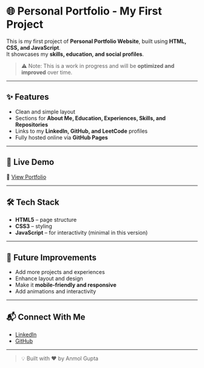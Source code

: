 # 🌐 Personal Portfolio -  My First Project

This is my first project of **Personal Portfolio Website**, built using **HTML, CSS, and JavaScript**.  
It showcases my **skills, education, and social profiles**.  

> ⚠️ Note: This is a work in progress and will be **optimized and improved** over time.

---

## ✨ Features
- Clean and simple layout
- Sections for **About Me, Education, Experiences, Skills, and Repositories**
- Links to my **LinkedIn, GitHub, and LeetCode** profiles
- Fully hosted online via **GitHub Pages**

---

## 🚀 Live Demo
🔗 [View Portfolio](https://anmolgupta-24.github.io/myPortfolio/)

---

## 🛠️ Tech Stack
- **HTML5** – page structure
- **CSS3** – styling
- **JavaScript** – for interactivity (minimal in this version)

---

## 📌 Future Improvements
- Add more projects and experiences
- Enhance layout and design
- Make it **mobile-friendly and responsive**
- Add animations and interactivity

---

## 📬 Connect With Me
- [LinkedIn](https://www.linkedin.com/in/anmol24-gupta24)
- [GitHub](https://github.com/ANMOLGUPTA-24)

---

> 💡 Built with ❤️ by Anmol Gupta 
